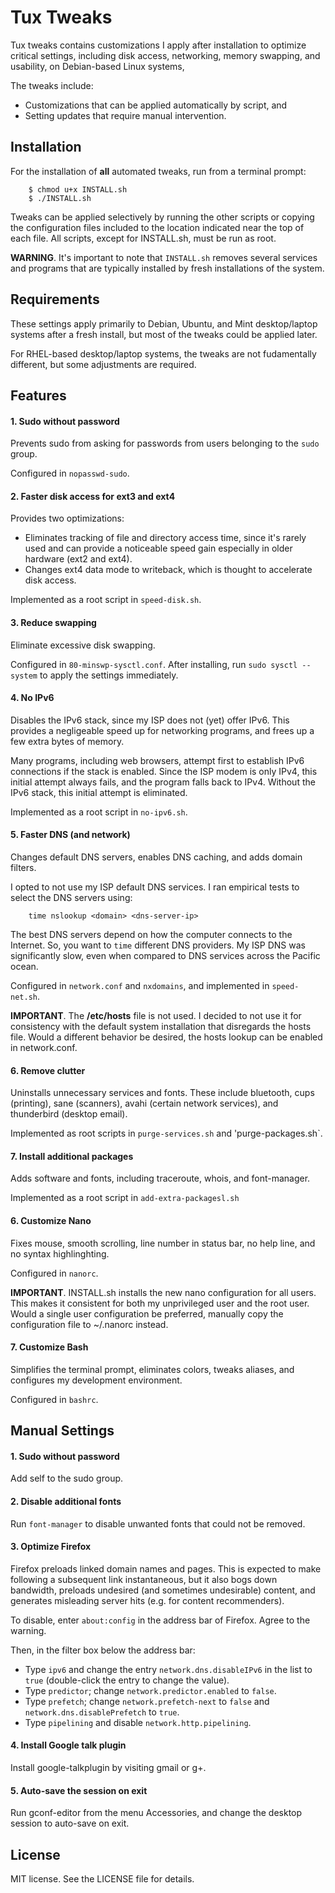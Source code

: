 # Tux Tweaks

Tux tweaks contains customizations  I apply after installation to optimize critical settings, including disk access, networking, memory swapping, and usability, on Debian-based Linux systems,

The tweaks include:
* Customizations that can be applied automatically by script, and
* Setting updates that require manual intervention.


## Installation

For the installation of **all** automated tweaks, run from a terminal prompt:
~~~
	$ chmod u+x INSTALL.sh
	$ ./INSTALL.sh
~~~

Tweaks can be applied selectively by running the other scripts or copying the configuration files included to the location indicated near the top of each file. All scripts, except for INSTALL.sh, must be run as root.
  
**WARNING**. It's important to note that `INSTALL.sh` removes several services and programs that are typically installed by fresh installations of the system.


## Requirements

These settings apply primarily to Debian, Ubuntu, and Mint desktop/laptop systems after a fresh install, but most of the tweaks could be applied later.

For RHEL-based desktop/laptop systems, the tweaks are not fudamentally different, but some adjustments are required.


## Features

#### 1. Sudo without password
Prevents sudo from asking for passwords from users belonging to the `sudo` group.

Configured in `nopasswd-sudo`.

#### 2. Faster disk access for ext3 and ext4
Provides two optimizations:
* Eliminates tracking of file and directory access time, since it's rarely used and can provide a noticeable speed gain especially in older hardware (ext2 and ext4).
* Changes ext4 data mode to writeback, which is thought to accelerate disk access.

Implemented as a root script in `speed-disk.sh`.

#### 3. Reduce swapping
Eliminate excessive disk swapping.

Configured in `80-minswp-sysctl.conf`. After installing, run `sudo sysctl --system` to apply the settings immediately.

#### 4. No IPv6
Disables the IPv6 stack, since my ISP does not (yet) offer IPv6. This provides a negligeable speed up for networking programs, and frees up a few extra bytes of memory.

Many programs, including web browsers, attempt first to establish IPv6 connections if the stack is enabled. Since the ISP modem is only IPv4, this initial attempt always fails, and the program falls back to IPv4. Without the IPv6 stack, this initial attempt is eliminated.

Implemented as a root script in `no-ipv6.sh`.

#### 5. Faster DNS (and network)
Changes default DNS servers, enables DNS caching, and adds domain filters.

I opted to not use my ISP default DNS services. I ran empirical tests to select the DNS servers using:
~~~
	time nslookup <domain> <dns-server-ip>
~~~

The best DNS servers depend on how the computer connects to the Internet. So, you want to `time` different DNS providers. My ISP DNS was significantly slow, even when compared to DNS services across the Pacific ocean.

Configured in `network.conf` and `nxdomains`, and implemented in `speed-net.sh`.

**IMPORTANT**. The **/etc/hosts** file is not used. I decided to not use it for consistency with the default system installation that disregards the hosts file. Would a different behavior be desired, the hosts lookup can be enabled in network.conf.

#### 6. Remove clutter
Uninstalls unnecessary services and fonts. These include bluetooth, cups (printing), sane (scanners), avahi (certain network services), and thunderbird (desktop email).

Implemented as root scripts in `purge-services.sh` and 'purge-packages.sh`.

#### 7. Install additional packages
Adds software and fonts, including traceroute, whois, and font-manager.

Implemented as a root script in `add-extra-packagesl.sh`

#### 6. Customize Nano
Fixes mouse, smooth scrolling, line number in status bar, no help line, and no syntax highlinghting. 

Configured in `nanorc`.

**IMPORTANT**. INSTALL.sh installs the new nano configuration for all users. This makes it consistent for both my unprivileged user and the root user. Would a single user configuration be preferred, manually copy the configuration file to ~/.nanorc instead. 

#### 7. Customize Bash
Simplifies the terminal prompt, eliminates colors, tweaks aliases, and configures my development environment.

Configured in `bashrc`.


## Manual Settings

#### 1. Sudo without password
Add self to the sudo group.

#### 2. Disable additional fonts
Run `font-manager` to disable unwanted fonts that could not be removed.

#### 3. Optimize Firefox
Firefox preloads linked domain names and pages. This is expected to make following a subsequent link instantaneous, but it also bogs down bandwidth, preloads undesired (and sometimes undesirable) content, and generates misleading server hits (e.g. for content recommenders).

To disable, enter `about:config` in the address bar of Firefox. Agree to the warning.

Then, in the filter box below the address bar:

* Type `ipv6` and change the entry `network.dns.disableIPv6` in the list to `true` (double-click the entry to change the value).
* Type `predictor`; change `network.predictor.enabled` to `false`.
* Type `prefetch`; change `network.prefetch-next` to `false` and `network.dns.disablePrefetch` to `true`.
* Type `pipelining` and disable `network.http.pipelining`.

#### 4. Install Google talk plugin
Install google-talkplugin by visiting gmail or g+.

#### 5. Auto-save the session on exit
Run gconf-editor from the menu Accessories, and change the desktop session to auto-save on exit.


## License

MIT license. See the LICENSE file for details. 



